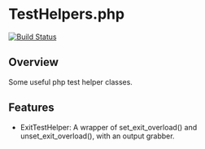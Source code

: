 # TestHelpers.php

[![Build Status](https://travis-ci.org/techotaku/TestHelpers.php.png?branch=master)](https://travis-ci.org/techotaku/TestHelpers.php)

## Overview
Some useful php test helper classes.

## Features

* ExitTestHelper: A wrapper of set_exit_overload() and unset_exit_overload(), with an output grabber.
